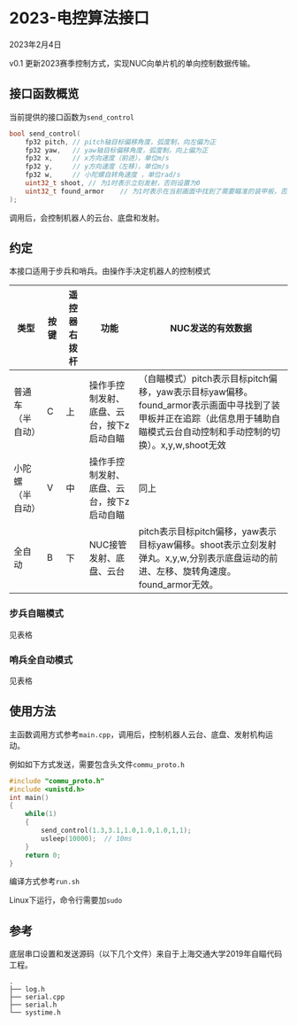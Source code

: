 # 2023-电控算法接口

2023年2月4日

v0.1 更新2023赛季控制方式，实现NUC向单片机的单向控制数据传输。

## 接口函数概览

当前提供的接口函数为`send_control`

```c
bool send_control(
    fp32 pitch,	// pitch轴目标偏移角度，弧度制，向左偏为正
    fp32 yaw,	// yaw轴目标偏移角度，弧度制，向上偏为正
    fp32 x,		// x方向速度（前进），单位m/s
    fp32 y,		// y方向速度（左移），单位m/s
    fp32 w,		// 小陀螺自转角速度 ，单位rad/s
    uint32_t shoot,	// 为1时表示立刻发射，否则设置为0
    uint32_t found_armor	// 为1时表示在当前画面中找到了需要瞄准的装甲板，否则设置为0
);
```

调用后，会控制机器人的云台、底盘和发射。

## 约定

本接口适用于步兵和哨兵。由操作手决定机器人的控制模式

| 类型             | 按键 | 遥控器右拨杆 | 功能                                      | NUC发送的有效数据                                            |
| ---------------- | ---- | ------------ | ----------------------------------------- | ------------------------------------------------------------ |
| 普通车（半自动） | C    | 上           | 操作手控制发射、底盘、云台，按下z启动自瞄 | （自瞄模式）pitch表示目标pitch偏移，yaw表示目标yaw偏移。found_armor表示画面中寻找到了装甲板并正在追踪（此信息用于辅助自瞄模式云台自动控制和手动控制的切换）。x,y,w,shoot无效 |
| 小陀螺（半自动） | V    | 中           | 操作手控制发射、底盘、云台，按下z启动自瞄 | 同上                                                         |
| 全自动           | B    | 下           | NUC接管发射、底盘、云台                   | pitch表示目标pitch偏移，yaw表示目标yaw偏移。shoot表示立刻发射弹丸。x,y,w,分别表示底盘运动的前进、左移、旋转角速度。found_armor无效。 |

### 步兵自瞄模式

见表格

### 哨兵全自动模式

见表格

## 使用方法

主函数调用方式参考`main.cpp`，调用后，控制机器人云台、底盘、发射机构运动。

例如如下方式发送，需要包含头文件`commu_proto.h`

```C
#include "commu_proto.h"
#include <unistd.h>
int main()
{
    while(1)
    {
		send_control(1.3,3.1,1.0,1.0,1.0,1,1);
        usleep(10000);  // 10ms
    }
    return 0;
}
```

编译方式参考`run.sh`

Linux下运行，命令行需要加`sudo`

## 参考

底层串口设置和发送源码（以下几个文件）来自于上海交通大学2019年自瞄代码工程。

```
.
├── log.h
├── serial.cpp
├── serial.h
└── systime.h
```

